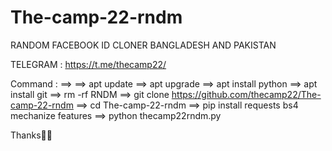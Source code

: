 # The-camp-22-rndm
RANDOM FACEBOOK ID CLONER BANGLADESH AND PAKISTAN

TELEGRAM : https://t.me/thecamp22/

Command : 
==>
==> apt update
==> apt upgrade
==> apt install python
==> apt install git
==> rm -rf RNDM
==> git clone https://github.com/thecamp22/The-camp-22-rndm
==> cd The-camp-22-rndm
==> pip install requests bs4 mechanize features
==> python thecamp22rndm.py

Thanks🖤💥

